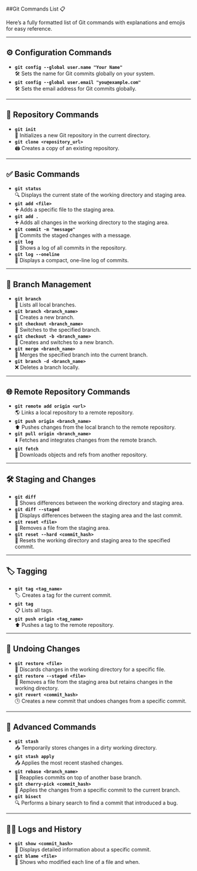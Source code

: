 ##Git Commands List 📋

Here’s a fully formatted list of Git commands with explanations and emojis for easy reference.

---

## ⚙️ Configuration Commands
- **`git config --global user.name "Your Name"`**  
  🛠️ Sets the name for Git commits globally on your system.  
- **`git config --global user.email "you@example.com"`**  
  🛠️ Sets the email address for Git commits globally.

---

## 📁 Repository Commands
- **`git init`**  
  📂 Initializes a new Git repository in the current directory.  
- **`git clone <repository_url>`**  
  🖨️ Creates a copy of an existing repository.

---

## ✅ Basic Commands
- **`git status`**  
  🔍 Displays the current state of the working directory and staging area.  
- **`git add <file>`**  
  ➕ Adds a specific file to the staging area.  
- **`git add .`**  
  ➕ Adds all changes in the working directory to the staging area.  
- **`git commit -m "message"`**  
  📝 Commits the staged changes with a message.  
- **`git log`**  
  📜 Shows a log of all commits in the repository.  
- **`git log --oneline`**  
  📜 Displays a compact, one-line log of commits.

---

## 🌳 Branch Management
- **`git branch`**  
  🌿 Lists all local branches.  
- **`git branch <branch_name>`**  
  🌿 Creates a new branch.  
- **`git checkout <branch_name>`**  
  🔀 Switches to the specified branch.  
- **`git checkout -b <branch_name>`**  
  🔀 Creates and switches to a new branch.  
- **`git merge <branch_name>`**  
  🔗 Merges the specified branch into the current branch.  
- **`git branch -d <branch_name>`**  
  ❌ Deletes a branch locally.

---

## 🌐 Remote Repository Commands
- **`git remote add origin <url>`**  
  🌎 Links a local repository to a remote repository.  
- **`git push origin <branch_name>`**  
  ⬆️ Pushes changes from the local branch to the remote repository.  
- **`git pull origin <branch_name>`**  
  ⬇️ Fetches and integrates changes from the remote branch.  
- **`git fetch`**  
  🔄 Downloads objects and refs from another repository.

---

## 🛠️ Staging and Changes
- **`git diff`**  
  🧐 Shows differences between the working directory and staging area.  
- **`git diff --staged`**  
  🧐 Displays differences between the staging area and the last commit.  
- **`git reset <file>`**  
  🧹 Removes a file from the staging area.  
- **`git reset --hard <commit_hash>`**  
  🔄 Resets the working directory and staging area to the specified commit.

---

## 🏷️ Tagging
- **`git tag <tag_name>`**  
  🏷️ Creates a tag for the current commit.  
- **`git tag`**  
  📋 Lists all tags.  
- **`git push origin <tag_name>`**  
  ⬆️ Pushes a tag to the remote repository.

---

## 🔄 Undoing Changes
- **`git restore <file>`**  
  🚫 Discards changes in the working directory for a specific file.  
- **`git restore --staged <file>`**  
  🚫 Removes a file from the staging area but retains changes in the working directory.  
- **`git revert <commit_hash>`**  
  🕒 Creates a new commit that undoes changes from a specific commit.

---

## 🔧 Advanced Commands
- **`git stash`**  
  📥 Temporarily stores changes in a dirty working directory.  
- **`git stash apply`**  
  📤 Applies the most recent stashed changes.  
- **`git rebase <branch_name>`**  
  🔄 Reapplies commits on top of another base branch.  
- **`git cherry-pick <commit_hash>`**  
  🍒 Applies the changes from a specific commit to the current branch.  
- **`git bisect`**  
  🔍 Performs a binary search to find a commit that introduced a bug.

---

## 🕵️‍♂️ Logs and History
- **`git show <commit_hash>`**  
  📜 Displays detailed information about a specific commit.  
- **`git blame <file>`**  
  🔎 Shows who modified each line of a file and when.